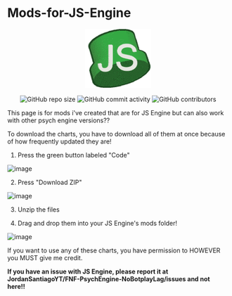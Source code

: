 # Mods-for-JS-Engine

<p align="center">
  <a href="https://github.com/JordanSantiagoYT/FNF-JS-Engine"><img src="https://raw.githubusercontent.com/JordanSantiagoYT/FNF-JS-Engine/refs/heads/main/assets/exclude/images/jslol.png" alt="JSengine" width="150"></a>
</p>

<p align="center">
<img alt="GitHub repo size" src="https://img.shields.io/github/repo-size/JordanSantiagoYT/Mods-for-JS-Engine">
<img alt="GitHub commit activity" src="https://img.shields.io/github/commit-activity/w/JordanSantiagoYT/Mods-for-JS-Engine">
<img alt="GitHub contributors" src="https://img.shields.io/github/contributors/JordanSantiagoYT/Mods-for-JS-Engine">
</p>

This page is for mods i've created that are for JS Engine but can also work with other psych engine versions??

To download the charts, you have to download all of them at once because of how frequently updated they are!

1. Press the green button labeled "Code"

![image](https://github.com/user-attachments/assets/ec0cfcbe-57c2-4a13-bf46-dde5320c033a)

2. Press "Download ZIP"

![image](https://github.com/user-attachments/assets/d3b4fea8-b759-472f-ad51-151f865055cb)

3. Unzip the files

4. Drag and drop them into your JS Engine's mods folder!

![image](https://github.com/user-attachments/assets/18833e7e-910a-499f-bfd4-d1b9a637df9c)

If you want to use any of these charts, you have permission to HOWEVER you MUST give me credit.

**If you have an issue with JS Engine, please report it at JordanSantiagoYT/FNF-PsychEngine-NoBotplayLag/issues and not here!!**
